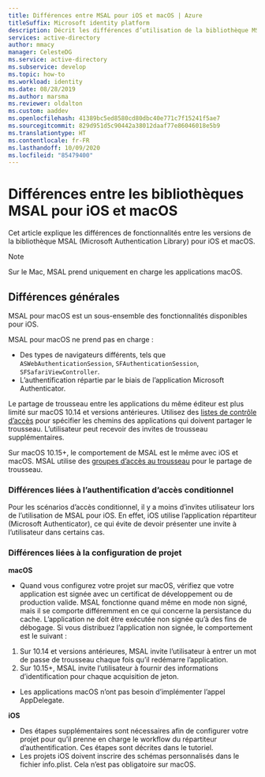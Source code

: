 ```yaml
---
title: Différences entre MSAL pour iOS et macOS | Azure
titleSuffix: Microsoft identity platform
description: Décrit les différences d’utilisation de la bibliothèque MSAL (Microsoft Authentication Library) entre iOS et macOS.
services: active-directory
author: mmacy
manager: CelesteDG
ms.service: active-directory
ms.subservice: develop
ms.topic: how-to
ms.workload: identity
ms.date: 08/28/2019
ms.author: marsma
ms.reviewer: oldalton
ms.custom: aaddev
ms.openlocfilehash: 41389bc5ed8580cd80dbc40e771c7f15241f5ae7
ms.sourcegitcommit: 829d951d5c90442a38012daaf77e86046018e5b9
ms.translationtype: HT
ms.contentlocale: fr-FR
ms.lasthandoff: 10/09/2020
ms.locfileid: "85479400"
---
```

# <a name="microsoft-authentication-library-for-ios-and-macos-differences"></a>Différences entre les bibliothèques MSAL pour iOS et macOS

Cet article explique les différences de fonctionnalités entre les versions de la bibliothèque MSAL (Microsoft Authentication Library) pour iOS et macOS.

> [!NOTE]
> Sur le Mac, MSAL prend uniquement en charge les applications macOS.

## <a name="general-differences"></a>Différences générales

MSAL pour macOS est un sous-ensemble des fonctionnalités disponibles pour iOS.

MSAL pour macOS ne prend pas en charge :

- Des types de navigateurs différents, tels que `ASWebAuthenticationSession`, `SFAuthenticationSession`, `SFSafariViewController`.
- L’authentification répartie par le biais de l’application Microsoft Authenticator.

Le partage de trousseau entre les applications du même éditeur est plus limité sur macOS 10.14 et versions antérieures. Utilisez des [listes de contrôle d’accès](https://developer.apple.com/documentation/security/keychain_services/access_control_lists?language=objc) pour spécifier les chemins des applications qui doivent partager le trousseau. L’utilisateur peut recevoir des invites de trousseau supplémentaires.

Sur macOS 10.15+, le comportement de MSAL est le même avec iOS et macOS. MSAL utilise des [groupes d’accès au trousseau](https://developer.apple.com/documentation/security/keychain_services/keychain_items/sharing_access_to_keychain_items_among_a_collection_of_apps?language=objc) pour le partage de trousseau. 

### <a name="conditional-access-authentication-differences"></a>Différences liées à l’authentification d’accès conditionnel

Pour les scénarios d’accès conditionnel, il y a moins d’invites utilisateur lors de l’utilisation de MSAL pour iOS. En effet, iOS utilise l’application répartiteur (Microsoft Authenticator), ce qui évite de devoir présenter une invite à l’utilisateur dans certains cas.

### <a name="project-setup-differences"></a>Différences liées à la configuration de projet

**macOS**

- Quand vous configurez votre projet sur macOS, vérifiez que votre application est signée avec un certificat de développement ou de production valide. MSAL fonctionne quand même en mode non signé, mais il se comporte différemment en ce qui concerne la persistance du cache. L’application ne doit être exécutée non signée qu’à des fins de débogage. Si vous distribuez l’application non signée, le comportement est le suivant :
1. Sur 10.14 et versions antérieures, MSAL invite l’utilisateur à entrer un mot de passe de trousseau chaque fois qu’il redémarre l’application.
2. Sur 10.15+, MSAL invite l’utilisateur à fournir des informations d’identification pour chaque acquisition de jeton. 

- Les applications macOS n’ont pas besoin d’implémenter l’appel AppDelegate.

**iOS**

- Des étapes supplémentaires sont nécessaires afin de configurer votre projet pour qu’il prenne en charge le workflow du répartiteur d’authentification. Ces étapes sont décrites dans le tutoriel.
- Les projets iOS doivent inscrire des schémas personnalisés dans le fichier info.plist. Cela n’est pas obligatoire sur macOS.
